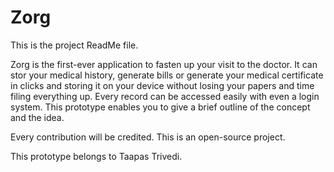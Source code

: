 # Zorg
This is the project ReadMe file. 

Zorg is the first-ever application to fasten up your visit to the doctor. It can stor your medical history, generate bills or generate your medical certificate in clicks and storing it on your device without losing your papers and time filing everything up. Every record can be accessed easily with even a login system. This prototype enables you to give a brief outline of the concept and the idea. 

Every contribution will be credited. This is an open-source project.

This prototype belongs to Taapas Trivedi.
